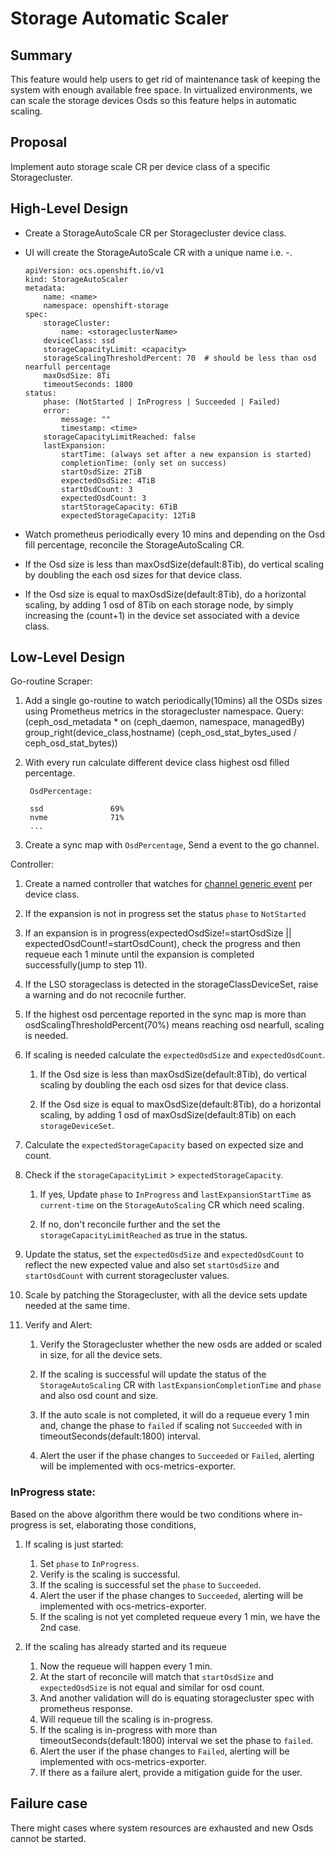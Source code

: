 # Storage Automatic Scaler

## Summary

This feature would help users to get rid of maintenance task of keeping the system with enough available free space.
In virtualized environments, we can scale the storage devices Osds so this feature helps in automatic scaling. 

## Proposal

Implement auto storage scale CR per device class of a specific Storagecluster.

## High-Level Design

- Create a StorageAutoScale CR per Storagecluster device class.
- UI will create the StorageAutoScale CR with a unique name i.e. <storageclusterName>-<deviceClassName>.
  
    ```
    apiVersion: ocs.openshift.io/v1
    kind: StorageAutoScaler
    metadata:
        name: <name>
        namespace: openshift-storage
    spec:
        storageCluster: 
            name: <storageclusterName>
        deviceClass: ssd
        storageCapacityLimit: <capacity>
        storageScalingThresholdPercent: 70  # should be less than osd nearfull percentage 
        maxOsdSize: 8Ti
        timeoutSeconds: 1800   
    status:
        phase: (NotStarted | InProgress | Succeeded | Failed)
        error:
            message: ""
            timestamp: <time>
        storageCapacityLimitReached: false
        lastExpansion:
            startTime: (always set after a new expansion is started)
            completionTime: (only set on success)
            startOsdSize: 2TiB
            expectedOsdSize: 4TiB
            startOsdCount: 3​
            expectedOsdCount: 3
            startStorageCapacity: 6TiB
            expectedStorageCapacity: 12TiB
    ```

- Watch prometheus periodically every 10 mins and depending on the Osd fill percentage, reconcile the StorageAutoScaling CR.
  
- If the Osd size is less than maxOsdSize(default:8Tib), do vertical scaling by doubling the each osd sizes for that device class.

- If the Osd size is equal to maxOsdSize(default:8Tib), do a horizontal scaling, by adding 1 osd of 8Tib on each storage node, by simply increasing the (count+1) in the device set associated with a device class.   

## Low-Level Design 

Go-routine Scraper:

1) Add a single go-routine to watch periodically(10mins) all the OSDs sizes using Prometheus metrics in the storagecluster namespace.
    Query: (ceph_osd_metadata * on (ceph_daemon, namespace, managedBy) group_right(device_class,hostname) (ceph_osd_stat_bytes_used / ceph_osd_stat_bytes))

2) With every run calculate different device class highest osd filled percentage.
   
        OsdPercentage:
        
        ssd               69%
        nvme              71%
        ...   

3) Create a sync map with `OsdPercentage`, Send a event to the go channel.

Controller:

1) Create a named controller that watches for [channel generic event](https://book-v1.book.kubebuilder.io/beyond_basics/controller_watches) per device class.

2) If the expansion is not in progress set the status `phase` to `NotStarted` 
   
3) If an expansion is in progress(expectedOsdSize!=startOsdSize || expectedOsdCount!=startOsdCount), check the progress and then requeue each 1 minute until the expansion is completed successfully(jump to step 11).
   
4) If the LSO storageclass is detected in the storageClassDeviceSet, raise a warning and do not recocnile further.
   
5) If the highest osd percentage reported in the sync map is more than osdScalingThresholdPercent(70%) means reaching osd nearfull, scaling is needed.

6) If scaling is needed calculate the `expectedOsdSize` and `expectedOsdCount`.
       
    1)  If the Osd size is less than maxOsdSize(default:8Tib), do vertical scaling by doubling the each osd sizes for that device class.
            
    2)  If the Osd size is equal to maxOsdSize(default:8Tib), do a horizontal scaling, by adding 1 osd of maxOsdSize(default:8Tib) on each `storageDeviceSet`.
   
7) Calculate the `expectedStorageCapacity` based on expected size and count.
   
8) Check if the `storageCapacityLimit` > `expectedStorageCapacity`.
        
    1) If yes, Update `phase` to `InProgress`  and `lastExpansionStartTime` as `current-time` on the `StorageAutoScaling` CR which need scaling.
        
    2) If no, don't reconcile further and the set the `storageCapacityLimitReached` as true in the status.

9)  Update the status, set the `expectedOsdSize` and `expectedOsdCount` to reflect the new expected value and also set `startOsdSize` and `startOsdCount` with current storagecluster values.
   
10) Scale by patching the Storagecluster, with all the device sets update needed at the same time.

11) Verify and Alert:
   
    1) Verify the Storagecluster whether the new osds are added or scaled in size, for all the device sets.
    
    2) If the scaling is successful will update the status of the `StorageAutoScaling` CR with `lastExpansionCompletionTime` and `phase` and also osd count and size.
    
    3) If the auto scale is not completed, it will do a requeue every 1 min and, change the phase to `failed` if scaling not `Succeeded` with in timeoutSeconds(default:1800) interval.
    
    4) Alert the user if the phase changes to `Succeeded` or `Failed`, alerting will be implemented with ocs-metrics-exporter. 

### InProgress state:

Based on the above algorithm there would be two conditions where in-progress is set, elaborating those conditions,

1) If scaling is just started:
    1) Set `phase` to `InProgress`.
    2) Verify is the scaling is successful. 
    3) If the scaling is successful set the `phase` to `Succeeded`.
    4) Alert the user if the phase changes to `Succeeded`, alerting will be implemented with ocs-metrics-exporter.
    5) If the scaling is not yet completed requeue every 1 min, we have the 2nd case. 

2) If the scaling has already started and its requeue
    1) Now the requeue will happen every 1 min.
    2) At the start of reconcile will match that `startOsdSize` and `expectedOsdSize` is not equal and similar for osd count.
    3) And another validation will do is equating storagecluster spec with prometheus response.
    4) Will requeue till the scaling is in-progress.
    5) If the scaling is in-progress with more than timeoutSeconds(default:1800) interval we set the phase to `failed`.
    6) Alert the user if the phase changes to `Failed`, alerting will be implemented with ocs-metrics-exporter. 
    7) If there as a failure alert, provide a mitigation guide for the user. 

## Failure case

There might cases where system resources are exhausted and new Osds cannot be started.


